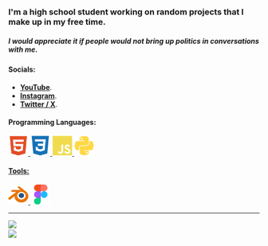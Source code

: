 ### I'm a high school student working on random projects that I make up in my free time.
##### I would appreciate it if people would not bring up politics in conversations with me.

#### Socials:
-  **<a href="https://youtube.com/@wyll.studios" target="__blank">YouTube</a>**.
-  **<a href="#" target="__blank">Instagram</a>**.
-  **<a href="#" target="__blank">Twitter / X</a>**.

#### Programming Languages:
<a href="https://developer.mozilla.org/en-US/docs/Web/HTML" target="_blank" rel="noreferrer"> <img src="https://raw.githubusercontent.com/devicons/devicon/54cfe13ac10eaa1ef817a343ab0a9437eb3c2e08/icons/html5/html5-plain.svg" alt="HTML" width="40" height="40"/>
<a href="https://www.css3.info/" target="_blank" rel="noreferrer"> <img src="https://raw.githubusercontent.com/devicons/devicon/54cfe13ac10eaa1ef817a343ab0a9437eb3c2e08/icons/css3/css3-plain.svg" alt="CSS" width="40" height="40"/>
<a href="https://developer.mozilla.org/en-US/docs/Web/JavaScript" target="_blank" rel="noreferrer"> <img src="https://raw.githubusercontent.com/devicons/devicon/54cfe13ac10eaa1ef817a343ab0a9437eb3c2e08/icons/javascript/javascript-plain.svg" alt="JS" width="40" height="40"/>
<a href="https://www.python.org/" target="_blank" rel="noreferrer"> <img src="https://raw.githubusercontent.com/devicons/devicon/54cfe13ac10eaa1ef817a343ab0a9437eb3c2e08/icons/python/python-plain.svg" alt="Python" width="40" height="40"/>

#### Tools:
<a href="https://blender.org/" target="_blank" rel="noreferrer"> <img src="https://raw.githubusercontent.com/devicons/devicon/54cfe13ac10eaa1ef817a343ab0a9437eb3c2e08/icons/blender/blender-original.svg" alt="Blender" width="40" height="40"/>
<a href="https://figma.com/" target="_blank" rel="noreferrer"> <img src="https://raw.githubusercontent.com/devicons/devicon/54cfe13ac10eaa1ef817a343ab0a9437eb3c2e08/icons/figma/figma-original.svg" alt="Figma" width="40" height="40"/>
****
<div class=Stats>
    <img align-self="center" src="https://github-readme-stats.vercel.app/api/top-langs?username=wyllstudios&show_icons=true&locale=en&layout=compact">
    <br>
    <img align-self="center" src="https://github-readme-streak-stats.herokuapp.com/?user=wyllstudios&">
</div>
